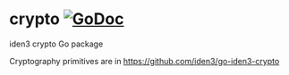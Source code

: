 # crypto [![GoDoc](https://godoc.org/github.com/iden3/go-iden3/crypto?status.svg)](https://godoc.org/github.com/iden3/go-iden3/crypto)
iden3 crypto Go package

Cryptography primitives are in https://github.com/iden3/go-iden3-crypto
